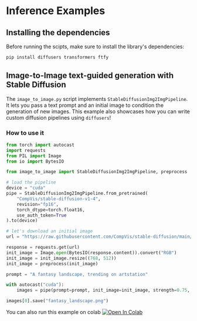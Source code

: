 # Inference Examples

## Installing the dependencies

Before running the scipts, make sure to install the library's dependencies:

```bash
pip install diffusers transformers ftfy
```

## Image-to-Image text-guided generation with Stable Diffusion

The `image_to_image.py` script implements `StableDiffusionImg2ImgPipeline`. It lets you pass a text prompt and an initial image to condition the generation of new images. This example also showcases how you can write custom diffusion pipelines using `diffusers`!

### How to use it


```python
from torch import autocast
import requests
from PIL import Image
from io import BytesIO

from image_to_image import StableDiffusionImg2ImgPipeline, preprocess

# load the pipeline
device = "cuda"
pipe = StableDiffusionImg2ImgPipeline.from_pretrained(
    "CompVis/stable-diffusion-v1-4",
    revision="fp16", 
    torch_dtype=torch.float16,
    use_auth_token=True
).to(device)

# let's download an initial image
url = "https://raw.githubusercontent.com/CompVis/stable-diffusion/main/assets/stable-samples/img2img/sketch-mountains-input.jpg"

response = requests.get(url)
init_image = Image.open(BytesIO(response.content)).convert("RGB")
init_image = init_image.resize((768, 512))
init_image = preprocess(init_image)

prompt = "A fantasy landscape, trending on artstation"

with autocast("cuda"):
    images = pipe(prompt=prompt, init_image=init_image, strength=0.75, guidance_scale=7.5)["sample"]

images[0].save("fantasy_landscape.png")
```
You can also run this example on colab [![Open In Colab](https://colab.research.google.com/assets/colab-badge.svg)](https://colab.research.google.com/github/patil-suraj/Notebooks/blob/master/diffusers_image_2image.ipynb)